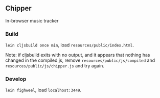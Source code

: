 ## Chipper
In-browser music tracker

### Build
`lein cljsbuild once min`, load `resources/public/index.html`.

Note: if cljsbuild exits with no output, and it appears that nothing has changed
in the compiled js, remove `resources/public/js/compiled` and
`resources/public/js/chipper.js` and try again.

### Develop
`lein fighweel`, load `localhost:3449`.
